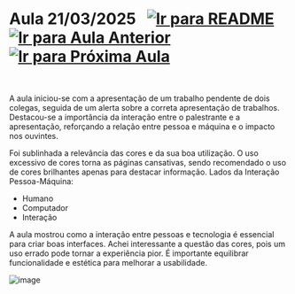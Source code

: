 # Aula 21/03/2025 &nbsp; [![Ir para README](https://img.shields.io/badge/Indice-Verde?style=for-the-badge)](../README.md#indice) &nbsp; [![Ir para Aula Anterior](https://img.shields.io/badge/Anterior-Aula%204-007ACC?style=for-the-badge)](../aulas/14-03-2025.md) [![Ir para Próxima Aula](https://img.shields.io/badge/Próxima-Aula%206-007ACC?style=for-the-badge)](../aulas/28-03-2025.md)

<br>

<p>
A aula iniciou-se com a apresentação de um trabalho pendente de dois colegas, seguida de um alerta sobre a correta apresentação de trabalhos. Destacou-se a importância da interação entre o palestrante e a apresentação, reforçando a relação entre pessoa e máquina e o impacto nos ouvintes.

Foi sublinhada a relevância das cores e da sua boa utilização. O uso excessivo de cores torna as páginas cansativas, sendo recomendado o uso de cores brilhantes apenas para destacar informação.
Lados da Interação Pessoa-Máquina:

- Humano
- Computador
- Interação
</p>

<p>
    
A aula mostrou como a interação entre pessoas e tecnologia é essencial para criar boas interfaces. Achei interessante a questão das cores, pois um uso errado pode tornar a experiência pior. É importante equilibrar funcionalidade e estética para melhorar a usabilidade.

</p>

![image](https://github.com/user-attachments/assets/fdc0ae56-b5b8-48a6-bd98-1913e730012f)

